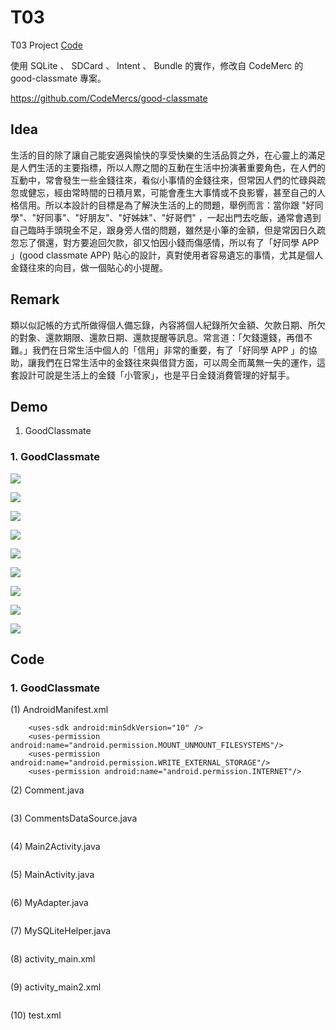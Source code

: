 # T03

T03 Project [Code](https://github.com/CodeMercs/ariod-ho-book/tree/master/Code/T03)

使用 SQLite 、 SDCard 、 Intent 、 Bundle 的實作，修改自 CodeMerc 的 good-classmate 專案。

https://github.com/CodeMercs/good-classmate


## Idea

生活的目的除了讓自己能安適與愉快的享受快樂的生活品質之外，在心靈上的滿足是人們生活的主要指標，所以人際之間的互動在生活中扮演著重要角色，在人們的互動中，常會發生一些金錢往來，看似小事情的金錢往來，但常因人們的忙碌與疏忽或健忘，經由常時間的日積月累，可能會產生大事情或不良影響，甚至自己的人格信用。所以本設計的目標是為了解決生活的上的問題，舉例而言：當你跟 "好同學"、"好同事"、"好朋友"、"好姊妹"、"好哥們" ，一起出門去吃飯，通常會遇到自己臨時手頭現金不足，跟身旁人借的問題，雖然是小筆的金額，但是常因日久疏忽忘了償還，對方要追回欠款，卻又怕因小錢而傷感情，所以有了「好同學 APP 」(good classmate APP) 貼心的設計，真對使用者容易遺忘的事情，尤其是個人金錢往來的向目，做一個貼心的小提醒。


## Remark

類以似記帳的方式所做得個人備忘錄，內容將個人紀錄所欠金額、欠款日期、所欠的對象、還款期限、還款日期、還款提醒等訊息。常言道：「欠錢還錢，再借不難。」我們在日常生活中個人的「信用」非常的重要，有了「好同學 APP 」的協助，讓我們在日常生活中的金錢往來與借貸方面，可以周全而萬無一失的運作，這套設計可說是生活上的金錢「小管家」，也是平日金錢消費管理的好幫手。


## Demo

1. GoodClassmate

### 1. GoodClassmate

![](https://github.com/CodeMercs/ariod-ho-book/raw/master/Code/T03/GoodClassmate/PIC1.png)

![](https://github.com/CodeMercs/ariod-ho-book/raw/master/Code/T03/GoodClassmate/PIC2.png)

![](https://github.com/CodeMercs/ariod-ho-book/raw/master/Code/T03/GoodClassmate/PIC3.png)

![](https://github.com/CodeMercs/ariod-ho-book/raw/master/Code/T03/GoodClassmate/PIC4.png)

![](https://github.com/CodeMercs/ariod-ho-book/raw/master/Code/T03/GoodClassmate/PIC5.png)

![](https://github.com/CodeMercs/ariod-ho-book/raw/master/Code/T03/GoodClassmate/PIC6.png)

![](https://github.com/CodeMercs/ariod-ho-book/raw/master/Code/T03/GoodClassmate/PIC7.png)

![](https://github.com/CodeMercs/ariod-ho-book/raw/master/Code/T03/GoodClassmate/PIC8.png)

![](https://github.com/CodeMercs/ariod-ho-book/raw/master/Code/T03/GoodClassmate/PIC9.png)


## Code

### 1. GoodClassmate

(1) AndroidManifest.xml

```
    <uses-sdk android:minSdkVersion="10" />
    <uses-permission android:name="android.permission.MOUNT_UNMOUNT_FILESYSTEMS"/>
    <uses-permission android:name="android.permission.WRITE_EXTERNAL_STORAGE"/>
    <uses-permission android:name="android.permission.INTERNET"/>
```


(2) Comment.java

```
```


(3) CommentsDataSource.java

```
```


(4) Main2Activity.java

```
```


(5) MainActivity.java

```
```


(6) MyAdapter.java

```
```


(7) MySQLiteHelper.java

```
```


(8) activity_main.xml

```
```


(9) activity_main2.xml

```
```


(10) test.xml

```
```

